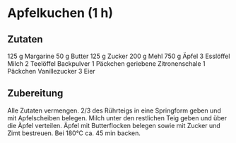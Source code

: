 # Apfelkuchen (1 h)

## Zutaten
125 g Margarine
50 g Butter
125 g Zucker
200 g Mehl
750 g Äpfel
3 Esslöffel Milch
2 Teelöffel Backpulver
1 Päckchen geriebene Zitronenschale
1 Päckchen Vanillezucker
3 Eier

## Zubereitung
Alle Zutaten vermengen. 2/3 des Rührteigs in eine Springform geben und mit Apfelscheiben belegen. Milch unter den restlichen Teig geben und über die Äpfel verteilen. Äpfel mit Butterflocken  belegen sowie mit Zucker und Zimt bestreuen. Bei 180°C ca. 45 min backen.